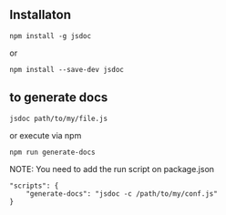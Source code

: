 ## Installaton

```
npm install -g jsdoc
```
or
```
npm install --save-dev jsdoc
```

## to generate docs
```
jsdoc path/to/my/file.js
```

or execute via npm
```
npm run generate-docs
```
NOTE:
You need to add the run script on package.json
```
"scripts": {
    "generate-docs": "jsdoc -c /path/to/my/conf.js"
}
```
